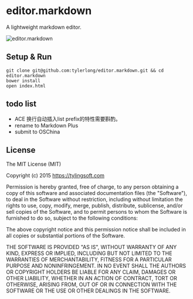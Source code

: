 # editor.markdown

A lightweight markdown editor.

![editor.markdown](https://github.com/tylerlong/editor.markdown/raw/master/editor.markdown.png)


## Setup & Run

```shell
git clone git@github.com:tylerlong/editor.markdown.git && cd editor.markdown
bower install
open index.html
```


## todo list

- ACE 换行自动插入list prefix的特性需要斟酌。
- rename to Markdown Plus
- submit to OSChina


## License

The MIT License (MIT)

Copyright (c) 2015 https://tylingsoft.com

Permission is hereby granted, free of charge, to any person obtaining a copy
of this software and associated documentation files (the "Software"), to deal
in the Software without restriction, including without limitation the rights
to use, copy, modify, merge, publish, distribute, sublicense, and/or sell
copies of the Software, and to permit persons to whom the Software is
furnished to do so, subject to the following conditions:

The above copyright notice and this permission notice shall be included in
all copies or substantial portions of the Software.

THE SOFTWARE IS PROVIDED "AS IS", WITHOUT WARRANTY OF ANY KIND, EXPRESS OR
IMPLIED, INCLUDING BUT NOT LIMITED TO THE WARRANTIES OF MERCHANTABILITY,
FITNESS FOR A PARTICULAR PURPOSE AND NONINFRINGEMENT. IN NO EVENT SHALL THE
AUTHORS OR COPYRIGHT HOLDERS BE LIABLE FOR ANY CLAIM, DAMAGES OR OTHER
LIABILITY, WHETHER IN AN ACTION OF CONTRACT, TORT OR OTHERWISE, ARISING FROM,
OUT OF OR IN CONNECTION WITH THE SOFTWARE OR THE USE OR OTHER DEALINGS IN
THE SOFTWARE.
